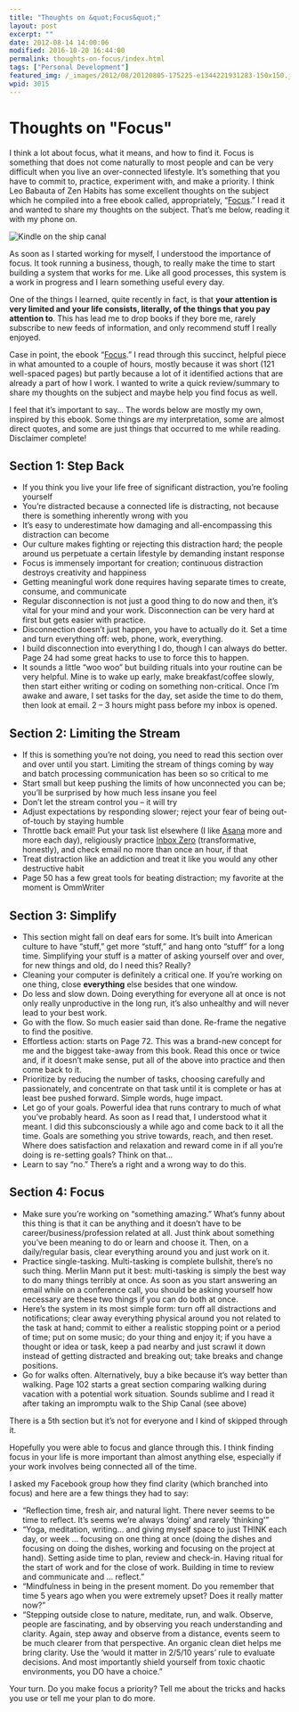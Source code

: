 ```yaml
---
title: "Thoughts on &quot;Focus&quot;"
layout: post
excerpt: ""
date: 2012-08-14 14:00:06
modified: 2016-10-20 16:44:00
permalink: thoughts-on-focus/index.html
tags: ["Personal Development"]
featured_img: /_images/2012/08/20120805-175225-e1344221931283-150x150.jpg
wpid: 3015
---
```


# Thoughts on "Focus"

I think a lot about focus, what it means, and how to find it. Focus is something that does not come naturally to most people and can be very difficult when you live an over-connected lifestyle. It’s something that you have to commit to, practice, experiment with, and make a priority. I think Leo Babauta of Zen Habits has some excellent thoughts on the subject which he compiled into a free ebook called, appropriately, “[Focus](http://focusmanifesto.com/).” I read it and wanted to share my thoughts on the subject. That’s me below, reading it with my phone on.

![Kindle on the ship canal](/_images/2012/08/20120805-175225-e1344221931283.jpg)

As soon as I started working for myself, I understood the importance of focus. It took running a business, though, to really make the time to start building a system that works for me. Like all good processes, this system is a work in progress and I learn something useful every day.

One of the things I learned, quite recently in fact, is that **your attention is very limited and your life consists, literally, of the things that you pay attention to**. This has lead me to drop books if they bore me, rarely subscribe to new feeds of information, and only recommend stuff I really enjoyed.

Case in point, the ebook “[Focus](http://focusmanifesto.com/).” I read through this succinct, helpful piece in what amounted to a couple of hours, mostly because it was short (121 well-spaced pages) but partly because a lot of it identified actions that are already a part of how I work. I wanted to write a quick review/summary to share my thoughts on the subject and maybe help you find focus as well.

I feel that it’s important to say… The words below are mostly my own, inspired by this ebook. Some things are my interpretation, some are almost direct quotes, and some are just things that occurred to me while reading. Disclaimer complete!

Section 1: Step Back
--------------------

- If you think you live your life free of significant distraction, you’re fooling yourself
- You’re distracted because a connected life is distracting, not because there is something inherently wrong with you
- It’s easy to underestimate how damaging and all-encompassing this distraction can become
- Our culture makes fighting or rejecting this distraction hard; the people around us perpetuate a certain lifestyle by demanding instant response
- Focus is immensely important for creation; continuous distraction destroys creativity and happiness
- Getting meaningful work done requires having separate times to create, consume, and communicate
- Regular disconnection is not just a good thing to do now and then, it’s vital for your mind and your work. Disconnection can be very hard at first but gets easier with practice.
- Disconnection doesn’t just happen, you have to actually do it. Set a time and turn everything off: web, phone, work, everything.
- I build disconnection into everything I do, though I can always do better. Page 24 had some great hacks to use to force this to happen.
- It sounds a little “woo woo” but building rituals into your routine can be very helpful. Mine is to wake up early, make breakfast/coffee slowly, then start either writing or coding on something non-critical. Once I’m awake and aware, I set tasks for the day, set aside the time to do them, then look at email. 2 – 3 hours might pass before my inbox is opened.

Section 2: Limiting the Stream
------------------------------

- If this is something you’re not doing, you need to read this section over and over until you start. Limiting the stream of things coming by way and batch processing communication has been so so critical to me
- Start small but keep pushing the limits of how unconnected you can be; you’ll be surprised by how much less insane you feel
- Don’t let the stream control you – it will try
- Adjust expectations by responding slower; reject your fear of being out-of-touch by staying humble
- Throttle back email! Put your task list elsewhere (I like [Asana](http://asana.com/) more and more each day), religiously practice [Inbox Zero](http://www.43folders.com/izero) (transformative, honestly), and check email no more than once an hour, if that
- Treat distraction like an addiction and treat it like you would any other destructive habit
- Page 50 has a few great tools for beating distraction; my favorite at the moment is OmmWriter

Section 3: Simplify
-------------------

- This section might fall on deaf ears for some. It’s built into American culture to have “stuff,” get more “stuff,” and hang onto “stuff” for a long time. Simplifying your stuff is a matter of asking yourself over and over, for new things and old, do I need this? Really?
- Cleaning your computer is definitely a critical one. If you’re working on one thing, close **everything** else besides that one window.
- Do less and slow down. Doing everything for everyone all at once is not only really unproductive in the long run, it’s also unhealthy and will never lead to your best work.
- Go with the flow. So much easier said than done. Re-frame the negative to find the positive.
- Effortless action: starts on Page 72. This was a brand-new concept for me and the biggest take-away from this book. Read this once or twice and, if it doesn’t make sense, put all of the above into practice and then come back to it.
- Prioritize by reducing the number of tasks, choosing carefully and passionately, and concentrate on that task until it is complete or has at least bee pushed forward. Simple words, huge impact.
- Let go of your goals. Powerful idea that runs contrary to much of what you’ve probably heard. As soon as I read that, I understood what it meant. I did this subconsciously a while ago and come back to it all the time. Goals are something you strive towards, reach, and then reset. Where does satisfaction and relaxation and reward come in if all you’re doing is re-setting goals? Think on that…
- Learn to say “no.” There’s a right and a wrong way to do this.

Section 4: Focus
----------------

- Make sure you’re working on “something amazing.” What’s funny about this thing is that it can be anything and it doesn’t have to be career/business/profession related at all. Just think about something you’ve been meaning to do or learn and choose it. Then, on a daily/regular basis, clear everything around you and just work on it.
- Practice single-tasking. Multi-tasking is complete bullshit, there’s no such thing. Merlin Mann put it best: multi-tasking is simply the best way to do many things terribly at once. As soon as you start answering an email while on a conference call, you should be asking yourself how necessary are these two things if you can do both at once.
- Here’s the system in its most simple form: turn off all distractions and notifications; clear away everything physical around you not related to the task at hand; commit to either a realistic stopping point or a period of time; put on some music; do your thing and enjoy it; if you have a thought or idea or task, keep a pad nearby and just scrawl it down instead of getting distracted and breaking out; take breaks and change positions.
- Go for walks often. Alternatively, buy a bike because it’s way better than walking. Page 102 starts a great section comparing walking during vacation with a potential work situation. Sounds sublime and I read it after taking an impromptu walk to the Ship Canal (see above)

There is a 5th section but it’s not for everyone and I kind of skipped through it.

Hopefully you were able to focus and glance through this. I think finding focus in your life is more important than almost anything else, especially if your work involves being connected all of the time.

I asked my Facebook group how they find clarity (which branched into focus) and here are a few things they had to say:

- “Reflection time, fresh air, and natural light. There never seems to be time to reflect. It’s seems we’re always ‘doing’ and rarely ‘thinking'”
- “Yoga, meditation, writing… and giving myself space to just THINK each day, or week … focusing on one thing at once (doing the dishes and focusing on doing the dishes, working and focusing on the project at hand). Setting aside time to plan, review and check-in. Having ritual for the start of work and for the close of work. Building in time to review and communicate and … reflect.”
- “Mindfulness in being in the present moment. Do you remember that time 5 years ago when you were extremely upset? Does it really matter now?”
- “Stepping outside close to nature, meditate, run, and walk. Observe, people are fascinating, and by observing you reach understanding and clarity. Again, step away and observe from a distance, events seem to be much clearer from that perspective. An organic clean diet helps me bring clarity. Use the ‘would it matter in 2/5/10 years’ rule to evaluate decisions. And most importantly shield yourself from toxic chaotic environments, you DO have a choice.”

Your turn. Do you make focus a priority? Tell me about the tricks and hacks you use or tell me your plan to do more.